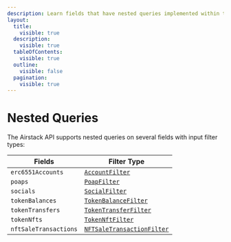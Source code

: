 ```yaml
---
description: Learn fields that have nested queries implemented within the Airstack API.
layout:
  title:
    visible: true
  description:
    visible: true
  tableOfContents:
    visible: true
  outline:
    visible: false
  pagination:
    visible: true
---
```


# Nested Queries

The Airstack API supports nested queries on several fields with input filter types:

| Fields                | Filter Type                                                                   |
| --------------------- | ----------------------------------------------------------------------------- |
| `erc6551Accounts`     | [`AccountFilter`](api-reference/accounts-api/#inputs-and-filters)             |
| `poaps`               | [`PoapFilter`](api-reference/poaps-api/#inputs-and-filters)                   |
| `socials`             | [`SocialFilter`](api-reference/socials-api/#inputs-and-filters)               |
| `tokenBalances`       | [`TokenBalanceFilter`](api-reference/tokenbalances-api/#inputs-and-filters)   |
| `tokenTransfers`      | [`TokenTransferFilter`](api-reference/tokentransfers-api/#inputs-and-filters) |
| `tokenNfts`           | [`TokenNftFilter`](api-reference/tokennfts-api/#inputs-and-filters)           |
| `nftSaleTransactions` | [`NFTSaleTransactionFilter`](broken-reference)                                |
